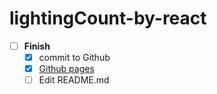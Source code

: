 # lightingCount-by-react

- [ ] **Finish**
  - [x] commit to Github
  - [x] [Github pages](https://jinwangq.github.io/lightningCount-by-react/)
  - [ ] Edit README.md
